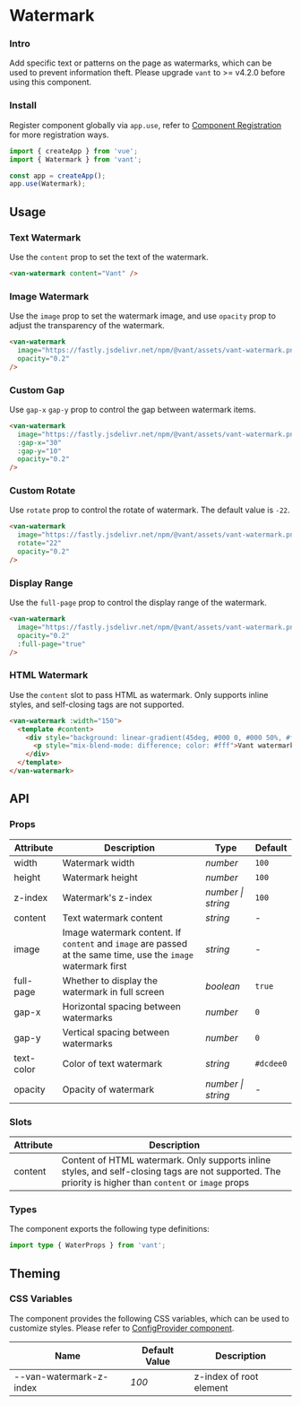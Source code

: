 # Watermark

### Intro

Add specific text or patterns on the page as watermarks, which can be used to prevent information theft. Please upgrade `vant` to >= v4.2.0 before using this component.

### Install

Register component globally via `app.use`, refer to [Component Registration](#/en-US/advanced-usage#zu-jian-zhu-ce) for more registration ways.

```js
import { createApp } from 'vue';
import { Watermark } from 'vant';

const app = createApp();
app.use(Watermark);
```

## Usage

### Text Watermark

Use the `content` prop to set the text of the watermark.

```html
<van-watermark content="Vant" />
```

### Image Watermark

Use the `image` prop to set the watermark image, and use `opacity` prop to adjust the transparency of the watermark.

```html
<van-watermark
  image="https://fastly.jsdelivr.net/npm/@vant/assets/vant-watermark.png"
  opacity="0.2"
/>
```

### Custom Gap

Use `gap-x` `gap-y` prop to control the gap between watermark items.

```html
<van-watermark
  image="https://fastly.jsdelivr.net/npm/@vant/assets/vant-watermark.png"
  :gap-x="30"
  :gap-y="10"
  opacity="0.2"
/>
```

### Custom Rotate

Use `rotate` prop to control the rotate of watermark. The default value is `-22`.

```html
<van-watermark
  image="https://fastly.jsdelivr.net/npm/@vant/assets/vant-watermark.png"
  rotate="22"
  opacity="0.2"
/>
```

### Display Range

Use the `full-page` prop to control the display range of the watermark.

```html
<van-watermark
  image="https://fastly.jsdelivr.net/npm/@vant/assets/vant-watermark.png"
  opacity="0.2"
  :full-page="true"
/>
```

### HTML Watermark

Use the `content` slot to pass HTML as watermark. Only supports inline styles, and self-closing tags are not supported.

```html
<van-watermark :width="150">
  <template #content>
    <div style="background: linear-gradient(45deg, #000 0, #000 50%, #fff 50%)">
      <p style="mix-blend-mode: difference; color: #fff">Vant watermark</p>
    </div>
  </template>
</van-watermark>
```

## API

### Props

| Attribute | Description | Type | Default |
| --- | --- | --- | --- |
| width | Watermark width | _number_ | `100` |
| height | Watermark height | _number_ | `100` |
| z-index | Watermark's z-index | _number \| string_ | `100` |
| content | Text watermark content | _string_ | - |
| image | Image watermark content. If `content` and `image` are passed at the same time, use the `image` watermark first | _string_ | - |
| full-page | Whether to display the watermark in full screen | _boolean_ | `true` |
| gap-x | Horizontal spacing between watermarks | _number_ | `0` |
| gap-y | Vertical spacing between watermarks | _number_ | `0` |
| text-color | Color of text watermark | _string_ | `#dcdee0` |
| opacity | Opacity of watermark | _number \| string_ | - |

### Slots

| Attribute | Description |
| --- | --- |
| content | Content of HTML watermark. Only supports inline styles, and self-closing tags are not supported. The priority is higher than `content` or `image` props |

### Types

The component exports the following type definitions:

```ts
import type { WaterProps } from 'vant';
```

## Theming

### CSS Variables

The component provides the following CSS variables, which can be used to customize styles. Please refer to [ConfigProvider component](#/en-US/config-provider).

| Name                    | Default Value | Description             |
| ----------------------- | ------------- | ----------------------- |
| --van-watermark-z-index | _100_         | z-index of root element |
